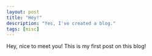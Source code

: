 ```yaml
---
layout: post
title: "Hey!"
description: "Yes, I've created a blog."
tags: [misc]
---
```


Hey, nice to meet you! This is my first post on this blog!
